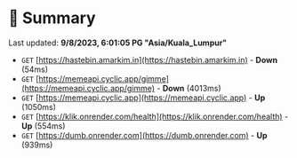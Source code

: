 # 📖 Summary
Last updated: **9/8/2023, 6:01:05 PG "Asia/Kuala_Lumpur"**

- `GET` [https://hastebin.amarkim.in](https://hastebin.amarkim.in) - **Down** (54ms)
- `GET` [https://memeapi.cyclic.app/gimme](https://memeapi.cyclic.app/gimme) - **Down** (4013ms)
- `GET` [https://memeapi.cyclic.app](https://memeapi.cyclic.app) - **Up** (1050ms)
- `GET` [https://klik.onrender.com/health](https://klik.onrender.com/health) - **Up** (554ms)
- `GET` [https://dumb.onrender.com](https://dumb.onrender.com) - **Up** (939ms)
